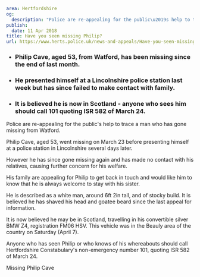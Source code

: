 ```yaml
area: Hertfordshire
og:
  description: "Police are re-appealing for the public\u2019s help to trace a man who has gone missing from Watford."
publish:
  date: 11 Apr 2018
title: Have you seen missing Philip?
url: https://www.herts.police.uk/news-and-appeals/Have-you-seen-missing-Philip-0046C
```

* ### Philip Cave, aged 53, from Watford, has been missing since the end of last month.

 * ### He presented himself at a Lincolnshire police station last week but has since failed to make contact with family.

 * ### It is believed he is now in Scotland - anyone who sees him should call 101 quoting ISR 582 of March 24.

Police are re-appealing for the public's help to trace a man who has gone missing from Watford.

Philip Cave, aged 53, went missing on March 23 before presenting himself at a police station in Lincolnshire several days later.

However he has since gone missing again and has made no contact with his relatives, causing further concern for his welfare.

His family are appealing for Philip to get back in touch and would like him to know that he is always welcome to stay with his sister.

He is described as a white man, around 6ft 2in tall, and of stocky build. It is believed he has shaved his head and goatee beard since the last appeal for information.

It is now believed he may be in Scotland, travelling in his convertible silver BMW Z4, registration FM06 HSV. This vehicle was in the Beauly area of the country on Saturday (April 7).

Anyone who has seen Philip or who knows of his whereabouts should call Hertfordshire Constabulary's non-emergency number 101, quoting ISR 582 of March 24.

Missing Philip Cave

